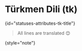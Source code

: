 # Türkmen Dili (tk)
{id="statuses-attributes-tk-title"}



> All lines are translated 😊
>
{style="note"}

